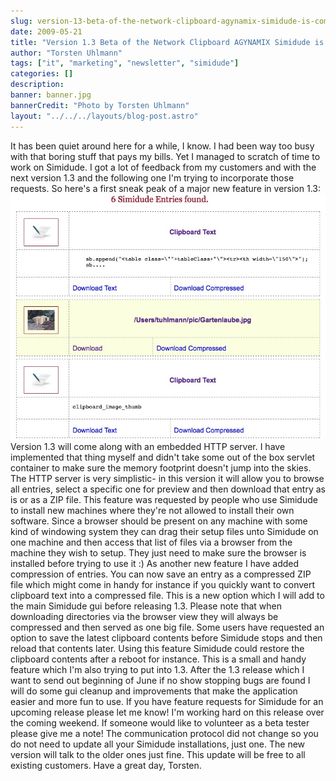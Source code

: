 ```yaml
---
slug: version-13-beta-of-the-network-clipboard-agynamix-simidude-is-coming
date: 2009-05-21
title: "Version 1.3 Beta of the Network Clipboard AGYNAMIX Simidude is coming"
author: "Torsten Uhlmann"
tags: ["it", "marketing", "newsletter", "simidude"]
categories: []
description:
banner: banner.jpg
bannerCredit: "Photo by Torsten Uhlmann"
layout: "../../../layouts/blog-post.astro"
---
```


It has been quiet around here for a while, I know. I had been way too busy with that boring stuff that pays my bills. Yet I managed to scratch of time to work on Simidude. I got a lot of feedback from my customers and with the next version 1.3 and the following one I'm trying to incorporate those requests. So here's a first sneak peak of a major new feature in version 1.3: [![](./simidude-remote-access.jpg "Simidude Remote Access")](./simidude-remote-access.jpg) Version 1.3 will come along with an embedded HTTP server. I have implemented that thing myself and didn't take some out of the box servlet container to make sure the memory footprint doesn't jump into the skies. The HTTP server is very simplistic- in this version it will allow you to browse all entries, select a specific one for preview and then download that entry as is or as a ZIP file. This feature was requested by people who use Simidude to install new machines where they're not allowed to install their own software. Since a browser should be present on any machine with some kind of windowing system they can drag their setup files unto Simidude on one machine and then access that list of files via a browser from the machine they wish to setup. They just need to make sure the browser is installed before trying to use it :) As another new feature I have added compression of entries. You can now save an entry as a compressed ZIP file which might come in handy for instance if you quickly want to convert clipboard text into a compressed file. This is a new option which I will add to the main Simidude gui before releasing 1.3. Please note that when downloading directories via the browser view they will always be compressed and then served as one big file. Some users have requested an option to save the latest clipboard contents before Simidude stops and then reload that contents later. Using this feature Simidude could restore the clipboard contents after a reboot for instance. This is a small and handy feature which I'm also trying to put into 1.3. After the 1.3 release which I want to send out beginning of June if no show stopping bugs are found I will do some gui cleanup and improvements that make the application easier and more fun to use. If you have feature requests for Simidude for an upcoming release please let me know! I'm working hard on this release over the coming weekend. If someone would like to volunteer as a beta tester please give me a note! The communication protocol did not change so you do not need to update all your Simidude installations, just one. The new version will talk to the older ones just fine. This update will be free to all existing customers. Have a great day, Torsten.
